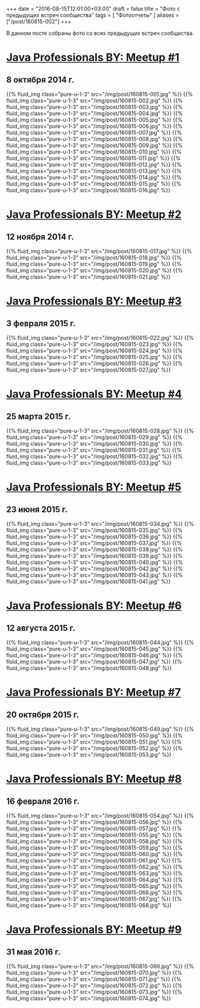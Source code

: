 +++
date = "2016-08-15T12:01:00+03:00"
draft = false
title = "Фото с предыдущих встреч сообщества"
tags = [
	"Фотоотчеты"
]
aliases = ["/post/160815-002"]
+++

В данном посте собраны фото со всех предыдущих встреч сообщества.

<!--more-->

[Java Professionals BY: Meetup #1](https://www.facebook.com/events/1509539712618583)
======

8 октября 2014 г.
------

<div class="post_photos">

{{% fluid_img class="pure-u-1-3" src="/img/post/160815-001.jpg" %}}
{{% fluid_img class="pure-u-1-3" src="/img/post/160815-002.jpg" %}}
{{% fluid_img class="pure-u-1-3" src="/img/post/160815-003.jpg" %}}
{{% fluid_img class="pure-u-1-3" src="/img/post/160815-004.jpg" %}}
{{% fluid_img class="pure-u-1-3" src="/img/post/160815-005.jpg" %}}
{{% fluid_img class="pure-u-1-3" src="/img/post/160815-006.jpg" %}}
{{% fluid_img class="pure-u-1-3" src="/img/post/160815-007.jpg" %}}
{{% fluid_img class="pure-u-1-3" src="/img/post/160815-008.jpg" %}}
{{% fluid_img class="pure-u-1-3" src="/img/post/160815-009.jpg" %}}
{{% fluid_img class="pure-u-1-3" src="/img/post/160815-010.jpg" %}}
{{% fluid_img class="pure-u-1-3" src="/img/post/160815-011.jpg" %}}
{{% fluid_img class="pure-u-1-3" src="/img/post/160815-012.jpg" %}}
{{% fluid_img class="pure-u-1-3" src="/img/post/160815-013.jpg" %}}
{{% fluid_img class="pure-u-1-3" src="/img/post/160815-014.jpg" %}}
{{% fluid_img class="pure-u-1-3" src="/img/post/160815-015.jpg" %}}
{{% fluid_img class="pure-u-1-3" src="/img/post/160815-016.jpg" %}}

</div>

[Java Professionals BY: Meetup #2](https://www.facebook.com/events/892764940748167)
======

12 ноября 2014 г.
------

<div class="post_photos">

{{% fluid_img class="pure-u-1-3" src="/img/post/160815-017.jpg" %}}
{{% fluid_img class="pure-u-1-3" src="/img/post/160815-018.jpg" %}}
{{% fluid_img class="pure-u-1-3" src="/img/post/160815-019.jpg" %}}
{{% fluid_img class="pure-u-1-3" src="/img/post/160815-020.jpg" %}}
{{% fluid_img class="pure-u-1-3" src="/img/post/160815-021.jpg" %}}

</div>

[Java Professionals BY: Meetup #3](https://www.facebook.com/events/1595884820634841)
======

3 февраля 2015 г.
------

<div class="post_photos">

{{% fluid_img class="pure-u-1-3" src="/img/post/160815-022.jpg" %}}
{{% fluid_img class="pure-u-1-3" src="/img/post/160815-023.jpg" %}}
{{% fluid_img class="pure-u-1-3" src="/img/post/160815-024.jpg" %}}
{{% fluid_img class="pure-u-1-3" src="/img/post/160815-025.jpg" %}}
{{% fluid_img class="pure-u-1-3" src="/img/post/160815-026.jpg" %}}
{{% fluid_img class="pure-u-1-3" src="/img/post/160815-027.jpg" %}}

</div>

[Java Professionals BY: Meetup #4](https://www.facebook.com/events/788805571203192)
======

25 марта 2015 г.
------

<div class="post_photos">

{{% fluid_img class="pure-u-1-3" src="/img/post/160815-028.jpg" %}}
{{% fluid_img class="pure-u-1-3" src="/img/post/160815-029.jpg" %}}
{{% fluid_img class="pure-u-1-3" src="/img/post/160815-030.jpg" %}}
{{% fluid_img class="pure-u-1-3" src="/img/post/160815-031.jpg" %}}
{{% fluid_img class="pure-u-1-3" src="/img/post/160815-032.jpg" %}}
{{% fluid_img class="pure-u-1-3" src="/img/post/160815-033.jpg" %}}

</div>

[Java Professionals BY: Meetup #5](https://www.facebook.com/events/1650848985133132)
======

23 июня 2015 г.
------

<div class="post_photos">

{{% fluid_img class="pure-u-1-3" src="/img/post/160815-034.jpg" %}}
{{% fluid_img class="pure-u-1-3" src="/img/post/160815-035.jpg" %}}
{{% fluid_img class="pure-u-1-3" src="/img/post/160815-036.jpg" %}}
{{% fluid_img class="pure-u-1-3" src="/img/post/160815-037.jpg" %}}
{{% fluid_img class="pure-u-1-3" src="/img/post/160815-038.jpg" %}}
{{% fluid_img class="pure-u-1-3" src="/img/post/160815-039.jpg" %}}
{{% fluid_img class="pure-u-1-3" src="/img/post/160815-040.jpg" %}}
{{% fluid_img class="pure-u-1-3" src="/img/post/160815-042.jpg" %}}
{{% fluid_img class="pure-u-1-3" src="/img/post/160815-043.jpg" %}}
{{% fluid_img class="pure-u-1-3" src="/img/post/160815-041.jpg" %}}

</div>

[Java Professionals BY: Meetup #6](https://www.facebook.com/events/1472923586336205)
======

12 августа 2015 г.
------

<div class="post_photos">

{{% fluid_img class="pure-u-1-3" src="/img/post/160815-044.jpg" %}}
{{% fluid_img class="pure-u-1-3" src="/img/post/160815-045.jpg" %}}
{{% fluid_img class="pure-u-1-3" src="/img/post/160815-046.jpg" %}}
{{% fluid_img class="pure-u-1-3" src="/img/post/160815-047.jpg" %}}
{{% fluid_img class="pure-u-1-3" src="/img/post/160815-048.jpg" %}}

</div>

[Java Professionals BY: Meetup #7](https://www.facebook.com/events/1502851573364899)
======

20 октября 2015 г.
------

<div class="post_photos">

{{% fluid_img class="pure-u-1-3" src="/img/post/160815-049.jpg" %}}
{{% fluid_img class="pure-u-1-3" src="/img/post/160815-050.jpg" %}}
{{% fluid_img class="pure-u-1-3" src="/img/post/160815-051.jpg" %}}
{{% fluid_img class="pure-u-1-3" src="/img/post/160815-052.jpg" %}}
{{% fluid_img class="pure-u-1-3" src="/img/post/160815-053.jpg" %}}

</div>

[Java Professionals BY: Meetup #8](https://www.facebook.com/events/1682509135338180)
======

16 февраля 2016 г.
------

<div class="post_photos">

{{% fluid_img class="pure-u-1-3" src="/img/post/160815-054.jpg" %}}
{{% fluid_img class="pure-u-1-3" src="/img/post/160815-056.jpg" %}}
{{% fluid_img class="pure-u-1-3" src="/img/post/160815-057.jpg" %}}
{{% fluid_img class="pure-u-1-3" src="/img/post/160815-055.jpg" %}}
{{% fluid_img class="pure-u-1-3" src="/img/post/160815-058.jpg" %}}
{{% fluid_img class="pure-u-1-3" src="/img/post/160815-059.jpg" %}}
{{% fluid_img class="pure-u-1-3" src="/img/post/160815-060.jpg" %}}
{{% fluid_img class="pure-u-1-3" src="/img/post/160815-061.jpg" %}}
{{% fluid_img class="pure-u-1-3" src="/img/post/160815-062.jpg" %}}
{{% fluid_img class="pure-u-1-3" src="/img/post/160815-063.jpg" %}}
{{% fluid_img class="pure-u-1-3" src="/img/post/160815-064.jpg" %}}
{{% fluid_img class="pure-u-1-3" src="/img/post/160815-065.jpg" %}}
{{% fluid_img class="pure-u-1-3" src="/img/post/160815-066.jpg" %}}
{{% fluid_img class="pure-u-1-3" src="/img/post/160815-067.jpg" %}}
{{% fluid_img class="pure-u-1-3" src="/img/post/160815-068.jpg" %}}

</div>

[Java Professionals BY: Meetup #9](https://www.facebook.com/events/940032022762180)
======

31 мая 2016 г.
------

<div class="post_photos">

{{% fluid_img class="pure-u-1-3" src="/img/post/160815-069.jpg" %}}
{{% fluid_img class="pure-u-1-3" src="/img/post/160815-070.jpg" %}}
{{% fluid_img class="pure-u-1-3" src="/img/post/160815-071.jpg" %}}
{{% fluid_img class="pure-u-1-3" src="/img/post/160815-072.jpg" %}}
{{% fluid_img class="pure-u-1-3" src="/img/post/160815-073.jpg" %}}
{{% fluid_img class="pure-u-1-3" src="/img/post/160815-074.jpg" %}}

</div>
